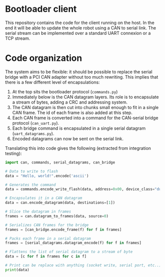 # Bootloader client

This repository contains the code for the client running on the host.
In the end it will be able to update the whole robot using a CAN to serial link.
The serial stream can be implemented over a standard UART connexion or a TCP stream.

# Code organization

The system aims to be flexible: it should be possible to replace the serial bridge with a PCI CAN adapter without too much rewriting.
This implies that there is a few different level of encapsulations:

1. At the top sits the bootloader protocol (`commands.py`)
2. Immediately below is the CAN datagram layers.
    Its role is to encapsulate a stream of bytes, adding a CRC and addressing system.
3. The CAN datagram is then cut into chunks small enough to fit in a single CAN frame.
    The id of each frame is also added at this step.
4. Each CAN frame is converted into a command for the CAN-serial bridge protocol (`can_uart.py`).
5. Each bridge command is encapsulated in a single serial datagram (`uart_datagrams.py`).
6. Encoded datagrams can now be sent on the serial link.

Translating this into code gives the following (extracted from integration testing):

```py
import can, commands, serial_datagrams, can_bridge

# Data to write to flash
data = "Hello, world!".encode('ascii')

# Generates the command
data = commands.encode_write_flash(data, address=0x00, device_class="dummy")

# Encapsulates it in a CAN datagram
data = can.encode_datagram(data, destinations=[1])

# Slice the datagram in frames
frames = can.datagram_to_frames(data, source=0)

# Serializes CAN frames for the bridge
frames = [can_bridge.encode_frame(f) for f in frames]

# Packs each frame in a serial datagram
frames = [serial_datagrams.datagram_encode(f) for f in frames]

# Flattens the list of serial datagram to a stream of byte
data = [c for f in frames for c in f]

# Print can be replace with anything (socket write, serial port, etc..)
print(data)
```

